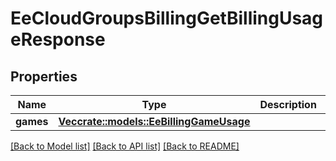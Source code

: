 # EeCloudGroupsBillingGetBillingUsageResponse

## Properties

Name | Type | Description | Notes
------------ | ------------- | ------------- | -------------
**games** | [**Vec<crate::models::EeBillingGameUsage>**](EeBillingGameUsage.md) |  | 

[[Back to Model list]](../README.md#documentation-for-models) [[Back to API list]](../README.md#documentation-for-api-endpoints) [[Back to README]](../README.md)


